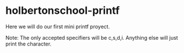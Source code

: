 # holbertonschool-printf 
Here we will do our first mini printf proyect.

Note:
The only accepted specifiers will be c,s,d,i. Anything else will just print the character.
